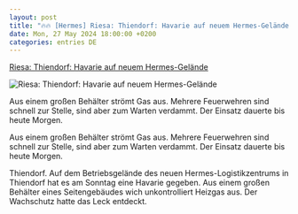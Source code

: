 ```yaml
---
layout: post
title: "🔥🔥 [Hermes] Riesa: Thiendorf: Havarie auf neuem Hermes-Gelände"
date: Mon, 27 May 2024 18:00:00 +0200
categories: entries DE
---
```

[Riesa: Thiendorf: Havarie auf neuem Hermes-Gelände](https://www.saechsische.de/riesa/thiendorf-havarie-auf-neuem-hermes-gelaende-6004266-plus.html)

![Riesa: Thiendorf: Havarie auf neuem Hermes-Gelände](https://image.saechsische.de/1200x675/k/d/kd8hnfp6y9e6j6f8s8uj18ty528raom2.jpg)

Aus einem großen Behälter strömt Gas aus. Mehrere Feuerwehren sind schnell zur Stelle, sind aber zum Warten verdammt. Der Einsatz dauerte bis heute Morgen.

Aus einem großen Behälter strömt Gas aus. Mehrere Feuerwehren sind schnell zur Stelle, sind aber zum Warten verdammt. Der Einsatz dauerte bis heute Morgen.

Thiendorf. Auf dem Betriebsgelände des neuen Hermes-Logistikzentrums in Thiendorf hat es am Sonntag eine Havarie gegeben. Aus einem großen Behälter eines Seitengebäudes wich unkontrolliert Heizgas aus. Der Wachschutz hatte das Leck entdeckt.

